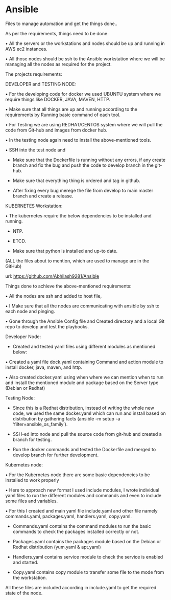 # Ansible
Files to manage automation and get the things done..

As per the requirements, things need to be done:

•	All the servers or the workstations and nodes should be up and running in AWS ec2 instances.

•	All those nodes should be ssh to the Ansible workstation where we will be managing all the nodes as required for the project.

The projects requirements:

DEVELOPER and TESTING NODE:

•	For the developing code for docker we used UBUNTU system where we require things like DOCKER, JAVA, MAVEN, HTTP.

•	Make sure that all things are up and running according to the requirements by Running basic command of each tool.

•	For Testing we are using REDHAT/CENTOS system where we will pull the code from Git-hub and images from docker hub.

•	In the testing node again need to install the above-mentioned tools.

•	SSH into the test node and

-	Make sure that the Dockerfile is running without any errors, if any create branch and fix the bug and push the code to develop branch in the git-hub.

-	Make sure that everything thing is ordered and tag in github.

-	After fixing every bug merege the file from develop to main master branch and create a release. 

KUBERNETES Workstation:

•	The kubernetes require the below dependencies to be installed and running.

-	NTP.

-	ETCD.

-	Make sure that python is installed and up-to date.

(ALL the files about to mention, which are used to manage are in the GitHub)

url: https://github.com/Abhilash9281/Ansible

Things done to achieve the above-mentioned requirements:

•	All the nodes are ssh and added to host file, 

•	I Make sure that all the nodes are communicating with ansible by ssh to each node and pinging.

•	Gone through the Ansible Config file and Created directory and a local Git repo to develop and test the playbooks.

Developer Node:

-	Created and tested yaml files using different modules as mentioned below:

•	Created a yaml file dock.yaml containing Command and action module to install docker, java, maven, and http.

•	Also created docker.yaml  using when where we can mention when to run and install the mentioned module and package based on the Server type (Debian or Redhat)

Testing Node:

-	Since this is a Redhat distribution, instead of writing the whole new code, we used the same docker.yaml which can run and install based on distribution by gathering facts (ansible <host> -m setup -a ‘filter=ansible_os_family’).

-	SSH-ed into node and pull the source code from git-hub and created a branch for testing.

-	Run the docker commands and tested the Dockerfile and merged to develop branch for further development.

 Kubernetes node:

•	For the Kubernetes node there are some basic dependencies to be installed to work properly

•	Here to approach new format I used include modules, I wrote individual yaml files to run the different modules and commands and even to include some files and variables.

•	For this I created and main yaml file include.yaml  and other file namely  commands.yaml, packages.yaml, handlers.yaml, copy.yaml.

-	Commands.yaml contains the command modules to run the basic commands to check the packages installed correctly or not.

-	Packages.yaml contains the packages module based on the Debian or Redhat distribution (yum.yaml & apt.yaml)

-	Handlers.yaml contains service module to check the service is enabled and started.

-	Copy.yaml contains copy module to transfer some file to the mode from the workstation.

All these files are included according in include.yaml to get the required state of the node.
